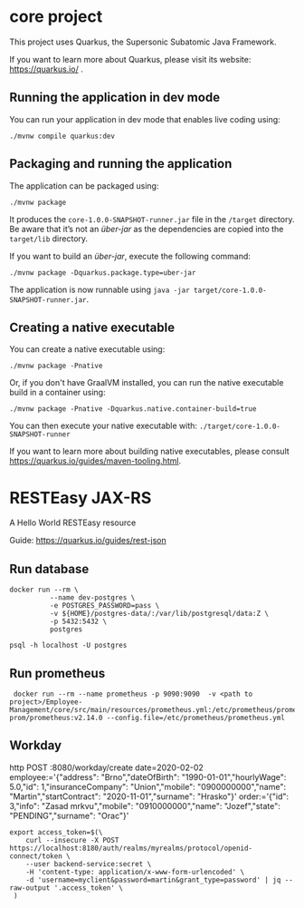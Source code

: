 # core project

This project uses Quarkus, the Supersonic Subatomic Java Framework.

If you want to learn more about Quarkus, please visit its website: https://quarkus.io/ .

## Running the application in dev mode

You can run your application in dev mode that enables live coding using:
```shell script
./mvnw compile quarkus:dev
```

## Packaging and running the application

The application can be packaged using:
```shell script
./mvnw package
```
It produces the `core-1.0.0-SNAPSHOT-runner.jar` file in the `/target` directory.
Be aware that it’s not an _über-jar_ as the dependencies are copied into the `target/lib` directory.

If you want to build an _über-jar_, execute the following command:
```shell script
./mvnw package -Dquarkus.package.type=uber-jar
```

The application is now runnable using `java -jar target/core-1.0.0-SNAPSHOT-runner.jar`.

## Creating a native executable

You can create a native executable using: 
```shell script
./mvnw package -Pnative
```

Or, if you don't have GraalVM installed, you can run the native executable build in a container using: 
```shell script
./mvnw package -Pnative -Dquarkus.native.container-build=true
```

You can then execute your native executable with: `./target/core-1.0.0-SNAPSHOT-runner`

If you want to learn more about building native executables, please consult https://quarkus.io/guides/maven-tooling.html.

# RESTEasy JAX-RS

<p>A Hello World RESTEasy resource</p>

Guide: https://quarkus.io/guides/rest-json

## Run database
```
docker run --rm \
          --name dev-postgres \
          -e POSTGRES_PASSWORD=pass \
          -v ${HOME}/postgres-data/:/var/lib/postgresql/data:Z \
          -p 5432:5432 \
          postgres
```
`psql -h localhost -U postgres`

## Run prometheus
```
 docker run --rm --name prometheus -p 9090:9090  -v <path to project>/Employee-Management/core/src/main/resources/prometheus.yml:/etc/prometheus/prometheus.yml:Z prom/prometheus:v2.14.0 --config.file=/etc/prometheus/prometheus.yml
```

## Workday
 http POST :8080/workday/create date=2020-02-02 employee:='{"address": "Brno","dateOfBirth": "1990-01-01","hourlyWage": 5.0,"id": 1,"insuranceCompany": "Union","mobile": "0900000000","name": "Martin","startContract": "2020-11-01","surname": "Hrasko"}' order:='{"id": 3,"info": "Zasad mrkvu","mobile": "0910000000","name": "Jozef","state": "PENDING","surname": "Orac"}'

```
export access_token=$(\
    curl --insecure -X POST https://localhost:8180/auth/realms/myrealms/protocol/openid-connect/token \
    --user backend-service:secret \
    -H 'content-type: application/x-www-form-urlencoded' \
    -d 'username=myclient&password=martin&grant_type=password' | jq --raw-output '.access_token' \
 )
```